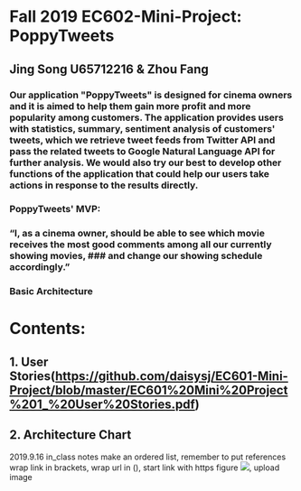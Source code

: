 # Fall 2019 EC602-Mini-Project: PoppyTweets

## Jing Song U65712216 & Zhou Fang

### Our application "PoppyTweets" is designed for cinema owners and it is aimed to help them gain more profit and more popularity among customers. The application provides users with statistics, summary, sentiment analysis of customers' tweets, which we retrieve tweet feeds from Twitter API and pass the related tweets to Google Natural Language API for further analysis. We would also try our best to develop other functions of the application that could help our users take actions in response to the results directly. 

### PoppyTweets' MVP:
###      “I, as a cinema owner, should be able to see which movie receives the most good comments among all our currently showing movies, ###      and change our showing schedule accordingly.”

### Basic Architecture <img scr = "Source Link"/>

# Contents:

 ## 1. User Stories(https://github.com/daisysj/EC601-Mini-Project/blob/master/EC601%20Mini%20Project%201_%20User%20Stories.pdf)
 
 ## 2. Architecture Chart
 
2019.9.16 in_class notes
make an ordered list, remember to put references
wrap link in brackets, wrap url in (), start link with https
figure <img src="Source link"/>, upload image
